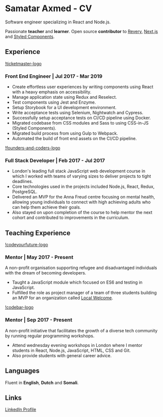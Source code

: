 # Samatar Axmed - CV

Software engineer specializing in React and Node.js.

Passionate **teacher** and **learner**. Open source **contributor** to [Revery](https://github.com/revery-ui/revery), [Next.js](https://github.com/zeit/next.js/) and [Styled Components](https://github.com/styled-components/styled-components).

## Experience

[!ticketmaster-logo](assets/tmlogo_blue.png)

### Front End Engineer | Jul 2017 - Mar 2019

- Create effortless user experiences by writing components using React with a heavy emphasis on accessibility.
- Manage application state using Redux and Reselect.
- Test components using Jest and Enzyme.
- Setup Storybook for a UI development environment.
- Write acceptance tests using Selenium, Nightwatch and Cypress.
- Successfully setup acceptance tests on CI/CD pipeline using Docker.
- Migrated codebase from CSS modules and Sass to using CSS-in-JS (Styled Components).
- Migrated build process from using Gulp to Webpack.
- Automated the build of front end assets on the CI/CD pipeline.

[!founders-and-coders-logo](assets/foundersandcoders_logo.png)

### Full Stack Developer | Feb 2017 - Jul 2017

- London's leading full stack JavaScript web development course in which I worked with teams of varying sizes to deliver projects to tight deadlines.
- Core technologies used in the projects included Node.js, React, Redux, PostgreSQL.
- Delivered an MVP for the Anna Freud centre focusing on mental health, allowing young individuals to connect with high achieving adults who can help them achieve their goals.
- Also stayed on upon completion of the course to help mentor the next cohort and contributed to improvements in the curriculum.

## Teaching Experience

[!codeyourfuture-logo](assets/codeyourfuture_logo.png)

### Mentor | May 2017 - Present

A non-profit organisation supporting refugee and disadvantaged individuals with the dream of becoming developers.

- Taught a JavaScript module which focused on ES6 and testing in JavaScript.
- Fulfilled the role as project manager of a team of three students building an MVP for an organization called [Local Welcome](https://www.localwelcome.org/).

[!codebar-logo](assets/codebar_logo.png)

### Mentor | Sep 2017 - Present

A non-profit initiative that facilitates the growth of a diverse tech community by running regular programming workshops.

- Attend wednesday evening workshops in London where I mentor students in React, Node.js, JavaScript, HTML, CSS and Git.
- Also provide students with general career advice.

## Languages

Fluent in **English**, **Dutch** and **Somali**.

## Links

[LinkedIn Profile](https://linkedin.com/in/samatar-axmed)

